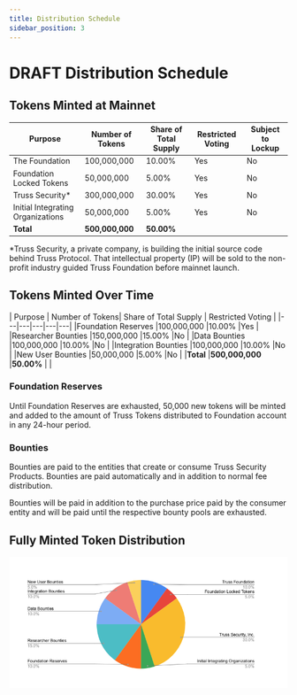 ```yaml
---
title: Distribution Schedule
sidebar_position: 3
---
```


# DRAFT Distribution Schedule

## Tokens Minted at Mainnet

| Purpose | Number of Tokens| Share of Total Supply | Restricted Voting |Subject to Lockup |
|---|---|---|---|---|
|The Foundation |100,000,000 |10.00% |Yes |No |
|Foundation Locked Tokens |50,000,000 |5.00% |Yes |No |
|Truss Security* |300,000,000 |30.00% |Yes |No |
|Initial Integrating Organizations |50,000,000 |5.00% |Yes |No |
|**Total** |**500,000,000** |**50.00%** | | |

*Truss Security, a private company, is building the initial source code behind Truss Protocol.  That intellectual property (IP) will be sold to the non-profit industry guided Truss Foundation before mainnet launch. 

## Tokens Minted Over Time

| Purpose | Number of Tokens| Share of Total Supply | Restricted Voting |
|---|---|---|---|---|
|Foundation Reserves |100,000,000 |10.00% |Yes |
|Researcher Bounties |150,000,000 |15.00% |No |
|Data Bounties |100,000,000 |10.00% |No |
|Integration Bounties |100,000,000 |10.00% |No |
|New User Bounties |50,000,000 |5.00% |No |
|**Total** |**500,000,000** |**50.00%** | |

### Foundation Reserves

Until Foundation Reserves are exhausted, 50,000 new tokens will be minted and added to the amount of Truss Tokens distributed to Foundation account in any 24-hour period.

### Bounties

Bounties are paid to the entities that create or consume Truss Security Products. Bounties are paid automatically and in addition to normal fee distribution.

Bounties will be paid in addition to the purchase price paid by the consumer entity and will be paid until the respective bounty pools are exhausted.

## Fully Minted Token Distribution

![Drag Racing](/img/mainnet-tokens.png)
